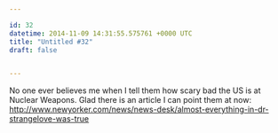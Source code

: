 ```yaml
---

id: 32
datetime: 2014-11-09 14:31:55.575761 +0000 UTC
title: "Untitled #32"
draft: false


---
```


No one ever believes me when I tell them how scary bad the US is at Nuclear Weapons. Glad there is an article I can point them at now: http://www.newyorker.com/news/news-desk/almost-everything-in-dr-strangelove-was-true
